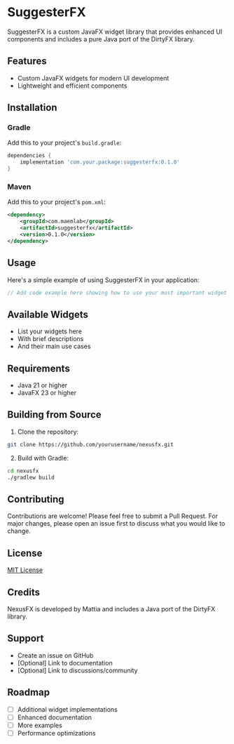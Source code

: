 # SuggesterFX

SuggesterFX is a custom JavaFX widget library that provides enhanced UI components and includes a pure Java port of the DirtyFX library.

## Features

- Custom JavaFX widgets for modern UI development
- Lightweight and efficient components

## Installation

### Gradle

Add this to your project's `build.gradle`:

```gradle
dependencies {
    implementation 'com.your.package:suggesterfx:0.1.0'
}
```

### Maven

Add this to your project's `pom.xml`:

```xml
<dependency>
    <groupId>com.maemlab</groupId>
    <artifactId>suggesterfx</artifactId>
    <version>0.1.0</version>
</dependency>
```

## Usage

Here's a simple example of using SuggesterFX in your application:

```java
// Add code example here showing how to use your most important widget
```

## Available Widgets

- List your widgets here
- With brief descriptions
- And their main use cases

## Requirements

- Java 21 or higher
- JavaFX 23 or higher

## Building from Source

1. Clone the repository:
```bash
git clone https://github.com/yourusername/nexusfx.git
```

2. Build with Gradle:
```bash
cd nexusfx
./gradlew build
```

## Contributing

Contributions are welcome! Please feel free to submit a Pull Request. For major changes, please open an issue first to discuss what you would like to change.

## License

[MIT License](LICENSE)

## Credits

NexusFX is developed by Mattia and includes a Java port of the DirtyFX library.

## Support

- Create an issue on GitHub
- [Optional] Link to documentation
- [Optional] Link to discussions/community

## Roadmap

- [ ] Additional widget implementations
- [ ] Enhanced documentation
- [ ] More examples
- [ ] Performance optimizations
